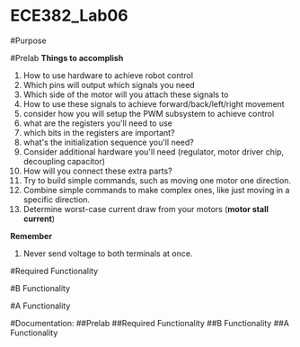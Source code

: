 ECE382_Lab06
============

#Purpose


#Prelab
**Things to accomplish**

1. How to use hardware to achieve robot control
2. Which pins will output which signals you need
3. Which side of the motor will you attach these signals to
4. How to use these signals to achieve forward/back/left/right movement
5. consider how you will setup the PWM subsystem to achieve control
6. what are the registers you'll need to use
7. which bits in the registers are important?
8. what's the initialization sequence you'll need?
9. Consider additional hardware you'll need (regulator, motor driver chip, decoupling capacitor)
10. How will you connect these extra parts?
11. Try to build simple commands, such as moving one motor one direction.
12. Combine simple commands to make complex ones, like just moving in a specific direction. 
13. Determine worst-case current draw from your motors (**motor stall current**)


**Remember**

1. Never send voltage to both terminals at once.  




#Required Functionality


#B Functionality


#A Functionality






#Documentation:
##Prelab
##Required Functionality
##B Functionality
##A Functionality
